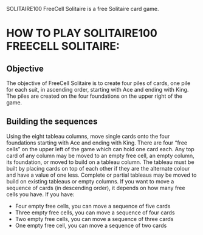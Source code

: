 SOLITAIRE100 FreeCell Solitaire is a free Solitaire card game.

# **HOW TO PLAY SOLITAIRE100 FREECELL SOLITAIRE:**

## Objective

The objective of FreeCell Solitaire is to create four piles of cards, one pile for each suit, in ascending order, starting with Ace and ending with King. The piles are created on the four foundations on the upper right of the game.

## Building the sequences

Using the eight tableau columns, move single cards onto the four foundations starting with Ace and ending with King. There are four “free cells” on the upper left of the game which can hold one card each. Any top card of any column may be moved to an empty free cell, an empty column, its foundation, or moved to build on a tableau column. The tableau must be built by placing cards on top of each other if they are the alternate colour and have a value of one less. Complete or partial tableaus may be moved to build on existing tableaus or empty columns. If you want to move a sequence of cards (in descending order), it depends on how many free cells you have. If you have:

*   Four empty free cells, you can move a sequence of five cards
*   Three empty free cells, you can move a sequence of four cards
*   Two empty free cells, you can move a sequence of three cards
*   One empty free cell, you can move a sequence of two cards